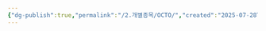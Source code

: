 ```yaml
---
{"dg-publish":true,"permalink":"/2.개별종목/OCTO/","created":"2025-07-28T10:05:47.522+09:00","updated":"2025-07-29T21:37:19.554+09:00"}
---
```


